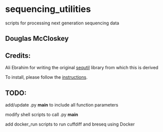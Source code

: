 sequencing_utilities
========================

scripts for processing next generation sequencing data

Douglas McCloskey
-----------------

Credits:
-----------------
Ali Ebrahim for writing the original [sequtil](http://github.com/SBRG) library from which this is derived

To install, please follow the [instructions](INSTALL.md).

TODO:
-----------------
add/update .py __main__ to include all function parameters

modify shell scripts to call .py __main__

add docker_run scripts to run cuffdiff and breseq using Docker